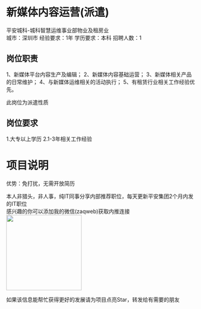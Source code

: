 # 新媒体内容运营(派遣)
平安城科-城科智慧运维事业部物业及租房业  
城市：深圳市 经验要求：1年 学历要求：本科  招聘人数：1

## 岗位职责
1、新媒体平台内容生产及编辑； 
   2、新媒体内容基础运营； 
   3、新媒体相关产品的日常维护； 
   4、与新媒体运维相关的活动执行； 
   5、有租赁行业相关工作经验优先。
   
   此岗位为派遣性质

## 岗位要求
1.大专以上学历
   2.1-3年相关工作经验

# 项目说明

优势：免打扰，无需开放简历

本人非猎头，非人事，纯IT同事分享内部推荐职位，每天更新平安集团2个月内发的IT职位  
感兴趣的你可以添加我的微信(zaqweb)获取内推连接  
<img src="https://github.com/zaqweb/PA-IT-JOBS/blob/master/WechatICode.jpeg"  height="200" width="200">

如果该信息能帮忙获得更好的发展请为项目点亮Star，转发给有需要的朋友




